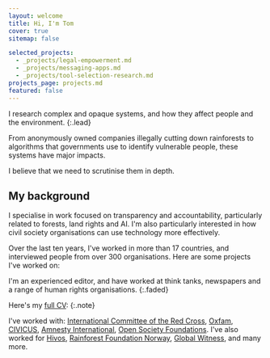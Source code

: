 ```yaml
---
layout: welcome
title: Hi, I'm Tom
cover: true
sitemap: false

selected_projects:
  - _projects/legal-empowerment.md
  - _projects/messaging-apps.md
  - _projects/tool-selection-research.md
projects_page: projects.md
featured: false
---
```





<!--author-->

I research complex and opaque systems, and how they affect people and the environment.
{:.lead}

From anonymously owned companies illegally cutting down rainforests to algorithms that governments use to identify vulnerable people, these systems have major impacts.

I believe that we need to scrutinise them in depth. 


## My background

I specialise in work focused on transparency and accountability, particularly related to forests, land rights and AI. I'm also particularly interested in how civil society organisations can use technology more effectively. 

Over the last ten years, I've worked in more than 17 countries, and interviewed people from over 300 organisations. Here are some projects I've worked on:

<!--projects--> 

I'm an experienced editor, and have worked at think tanks, newspapers and a range of human rights organisations.
{:.faded}

Here's my [full CV](/resume):
{:.note}

I've worked with:
[International Committee of the Red Cross](https://www.icrc.org/), [Oxfam](https://www.oxfam.org/en), [CIVICUS](https://civicus.org/), [Amnesty International](https://www.amnesty.org/en/tech/), [Open Society Foundations](https://www.justiceinitiative.org/). I've also worked for [Hivos](https://hivos.org/), [Rainforest Foundation Norway](http://www.regnskog.no/en/), [Global Witness](https://www.globalwitness.org/en/), and many more.




[documentation]: docs/README.md
[install]: docs/install.md
[upgrade]: docs/upgrade.md
[config]: docs/config.md
